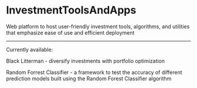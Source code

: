 # InvestmentToolsAndApps
Web platform to host user-friendly investment tools, algorithms, and utilities that emphasize ease of use and efficient deployment

-----

Currently available: 

Black Litterman - diversify investments with portfolio optimization

Random Forrest Classifier - a framework to test the accuracy of different prediction models built using the Random Forest Classifier algorithm
